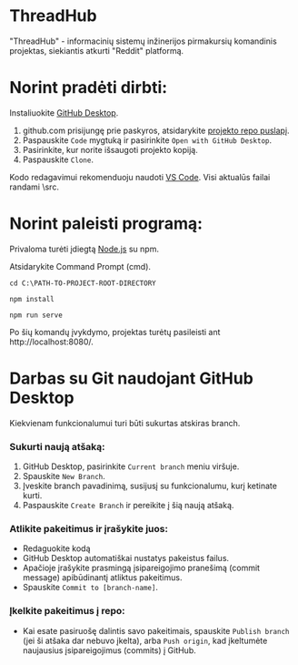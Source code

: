 # ThreadHub
"ThreadHub" - informacinių sistemų inžinerijos pirmakursių komandinis projektas, siekiantis atkurti "Reddit" platformą.

# Norint pradėti dirbti:

Instaliuokite [GitHub Desktop](https://desktop.github.com/).

1. github.com prisijungę prie paskyros, atsidarykite [projekto repo puslapį](https://github.com/low048/threadhub).
2. Paspauskite `Code` mygtuką ir pasirinkite `Open with GitHub Desktop`.
3. Pasirinkite, kur norite išsaugoti projekto kopiją.
4. Paspauskite `Clone`.

Kodo redagavimui rekomenduoju naudoti [VS Code](https://code.visualstudio.com/). Visi aktualūs failai randami \src.

# Norint paleisti programą:

Privaloma turėti įdiegtą [Node.js](https://nodejs.org/) su npm.

Atsidarykite Command Prompt (cmd).

```
cd C:\PATH-TO-PROJECT-ROOT-DIRECTORY
```

```
npm install 
```

```
npm run serve
```


Po šių komandų įvykdymo, projektas turėtų pasileisti ant http://localhost:8080/.

# Darbas su Git naudojant GitHub Desktop

Kiekvienam funkcionalumui turi būti sukurtas atskiras branch.

### Sukurti naują atšaką:

1. GitHub Desktop, pasirinkite `Current branch` meniu viršuje.
2. Spauskite `New Branch`.
3. Įveskite branch pavadinimą, susijusį su funkcionalumu, kurį ketinate kurti.
4. Paspauskite `Create Branch` ir pereikite į šią naują atšaką.

### Atlikite pakeitimus ir įrašykite juos:

- Redaguokite kodą
- GitHub Desktop automatiškai nustatys pakeistus failus.
- Apačioje įrašykite prasmingą įsipareigojimo pranešimą (commit message) apibūdinantį atliktus pakeitimus.
- Spauskite `Commit to [branch-name]`.

### Įkelkite pakeitimus į repo:

- Kai esate pasiruošę dalintis savo pakeitimais, spauskite `Publish branch` (jei ši atšaka dar nebuvo įkelta), arba `Push origin`, kad įkeltumėte naujausius įsipareigojimus (commits) į GitHub.
